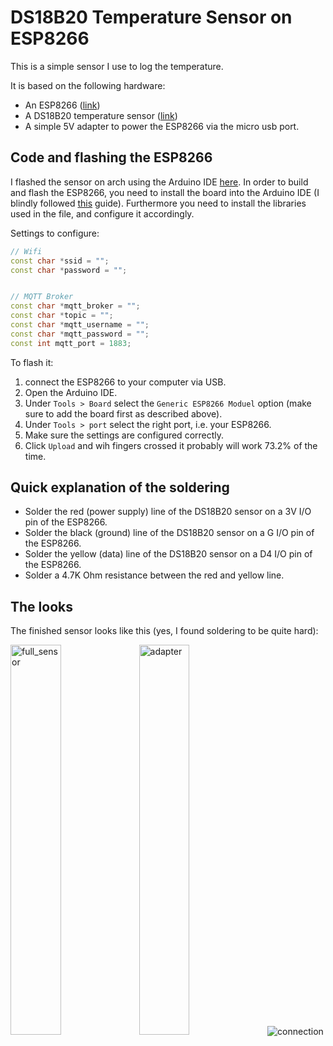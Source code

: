 DS18B20 Temperature Sensor on ESP8266
=====================================

This is a simple sensor I use to log the temperature.

It is based on the following hardware:
 - An ESP8266 ([link](https://www.bol.com/nl/nl/p/azdelivery-3-x-esp32-nodemcu-module-wlan-wifi-development-board-met-cp2102-compatibel-met-arduino-inclusief-e-book/9300000074412300/?bltgh=rTDlsS2LmNVqDXMgsgJBTw.2_11.15.ProductImage))
 - A DS18B20 temperature sensor ([link](https://www.bol.com/nl/nl/p/azdelivery-5-x-3m-kabel-ds18b20-digitale-roestvrij-staal-temperatuursensor-waterdicht-compatibel-met-arduino-en-raspberry-pi-inclusief-e-book/9300000119723758/?Referrer=ADVNLGOO002013-S--9300000119723758&gclid=CjwKCAjwu4WoBhBkEiwAojNdXiypFsLXa3LE5nHXwcxSGfaG4pTQ8nt89tEkOCztx3bslwrjAw4FzxoCFTsQAvD_BwE))
 - A simple 5V adapter to power the ESP8266 via the micro usb port.

Code and flashing the ESP8266
-----------------------------
I flashed the sensor on arch using the Arduino IDE [here](https://archlinux.org/packages/extra/x86_64/arduino/).
In order to build and flash the ESP8266, you need to install the board into the Arduino IDE (I blindly followed [this](https://randomnerdtutorials.com/how-to-install-esp8266-board-arduino-ide/) guide).
Furthermore you need to install the libraries used in the file, and configure it accordingly.

Settings to configure:
```ino
// Wifi
const char *ssid = "";
const char *password = "";


// MQTT Broker
const char *mqtt_broker = "";
const char *topic = "";
const char *mqtt_username = "";
const char *mqtt_password = "";
const int mqtt_port = 1883;
```

To flash it:
 1. connect the ESP8266 to your computer via USB.
 2. Open the Arduino IDE.
 3. Under `Tools > Board` select the `Generic ESP8266 Moduel` option (make sure to add the board first as described above).
 4. Under `Tools > port` select the right port, i.e. your ESP8266.
 5. Make sure the settings are configured correctly.
 6. Click `Upload` and wih fingers crossed it probably will work 73.2% of the time. 

Quick explanation of the soldering
----------------------------------

 - Solder the red (power supply) line of the DS18B20 sensor on a 3V I/O pin of the ESP8266.
 - Solder the black (ground) line of the DS18B20 sensor on a G I/O pin of the ESP8266.
 - Solder the yellow (data) line of the DS18B20 sensor on a D4 I/O pin of the ESP8266.
 - Solder a 4.7K Ohm resistance between the red and yellow line.


The looks
---------
The finished sensor looks like this (yes, I found soldering to be quite hard):

<img src="https://github.com/Swopper050/home_sensors/assets/38559175/d7cabc57-bbc8-4c1a-907e-5e79fb0b9740" alt="full_sensor" width="40%"/>
<img src="https://github.com/Swopper050/home_sensors/assets/38559175/c890fc20-fd7a-43da-8bb3-23079b392537" alt="adapter" width="40%"/>
<img src="https://github.com/Swopper050/home_sensors/assets/38559175/9cf90fb1-d367-4dfb-ae72-8375aee6c2ef" alt="connection"/>
